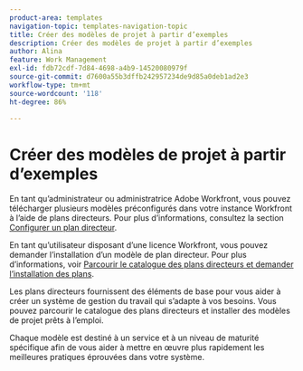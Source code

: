 ```yaml
---
product-area: templates
navigation-topic: templates-navigation-topic
title: Créer des modèles de projet à partir d’exemples
description: Créer des modèles de projet à partir d’exemples
author: Alina
feature: Work Management
exl-id: fdb72cdf-7d84-4698-a4b9-14520080979f
source-git-commit: d7600a55b3dffb242957234de9d85a0deb1ad2e3
workflow-type: tm+mt
source-wordcount: '118'
ht-degree: 86%

---
```


# Créer des modèles de projet à partir d’exemples

<!--Audited: 08/2025-->

En tant qu’administrateur ou administratrice Adobe Workfront, vous pouvez télécharger plusieurs modèles préconfigurés dans votre instance Workfront à l’aide de plans directeurs. Pour plus d’informations, consultez la section [Configurer un plan directeur](../../../administration-and-setup/blueprints/configure-template-package.md).

En tant qu’utilisateur disposant d’une licence Workfront, vous pouvez demander l’installation d’un modèle de plan directeur. Pour plus d’informations, voir [Parcourir le catalogue des plans directeurs et demander l’installation des plans](../../../administration-and-setup/blueprints/browse-catalog.md).

Les plans directeurs fournissent des éléments de base pour vous aider à créer un système de gestion du travail qui s’adapte à vos besoins. Vous pouvez parcourir le catalogue des plans directeurs et installer des modèles de projet prêts à l’emploi.

Chaque modèle est destiné à un service et à un niveau de maturité spécifique afin de vous aider à mettre en œuvre plus rapidement les meilleures pratiques éprouvées dans votre système.
